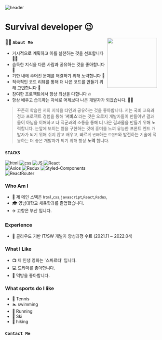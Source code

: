 ![header](https://capsule-render.vercel.app/api?type=waving&color=gradient&text=Hi%20there!%20👋&fontSize=80&height=300)

# Survival developer 😉

<img align='right' src="https://github-readme-stats.vercel.app/api?username=zhzkdls" height="165">

### 🙋🏻 `About Me`

- 거시적으로 계획하고 이를 실천하는 것을 선호합니다 ✍🏼
- 습득한 지식을 다른 사람과 공유하는 것을 좋아합니다 🧐
- 기한 내에 주어진 문제를 해결하기 위해 노력합니다 💪
- 적극적인 코드 리뷰를 통해 더 나은 코드를 만들기 위해 고민합니다 🧐
- 참여한 프로젝트에서 항상 최선을 다합니다 🔥
- 항상 배우고 습득하는 자세로 어제보다 나은 개발자가 되겠습니다. 👨‍💻


> 꾸준히 학습한 저의 지식을 타인과 공유하는 것을 좋아합니다. 저는 국비 교육과정과 프로젝트 경험을 통해 ‘**서비스**’라는 것은 오로지 개발자들이 만들어낸 결과물이 아님을 이해하고 타 직군과의 소통을 통해 더 나은 결과물을 만들기 위해 노력합니다.
> 눈앞에 보이는 웹을 구현하는 것에 흥미를 느껴 유능한 프론트 엔드 개발자가 되기 위해 쉬지 않고 배우고, 빠르게 `변화`하는 `트렌드`와 발전하는 기술에 적응하는 더 좋은 개발자가 되기 위해 항상 **노력** 합니다.


### `STACKS`

![html](https://img.shields.io/badge/Html-E34F26?style=flat-square&logo=Html5&logoColor=white)
![css](https://img.shields.io/badge/CSS-1572B6?style=flat-square&logo=CSS3&logoColor=white)
![JS](https://img.shields.io/badge/JavaScript-F7DF1E?style=flat-square&logo=JavaScript&logoColor=black)
![React](https://img.shields.io/badge/React%20-61DAFB?style=flat-square&logo=React&logoColor=black)
</br>
![Axios](https://img.shields.io/badge/Axios%20-red?style=flat-square&logo=Axios&logoColor=black)
![Redux](https://img.shields.io/badge/Redux%20-764ABC?style=flat-square&logo=Redux&logoColor=black)
![Styled-Components](https://img.shields.io/badge/StyledComponents%20-DB7093?style=flat-square&logo=StyledComponents&logoColor=black)
</br>
![ReactRouter](https://img.shields.io/badge/ReactRouter%20-CA4245?style=flat-square&logo=ReactRouter&logoColor=black)

### Who Am I

- 🌱 제 메인 스택은 `html`,`css`,`javascript`,`React`,`Redux`, 
- 🎓 영남대학교 체육학과를 졸업했습니다.
- ✈️ 고향은 부산 입니다.

### Experience

- 🏤 클라우드 기반 IT/SW 개발자 양성과정 수료 (2021.11 ~ 2022.04)

### What I Like

- 📺 제 인생 영화는 '스파르타' 입니다.
- 💻 드라마를 좋아합니다.
- 🍟 먹방을 좋아합니다.

### What sports do I like

- 🎾 Tennis
- 🏊 swimming
- 🏃 Running
- 🎿 Ski
- 🚵 hiking

### `Contact Me`


